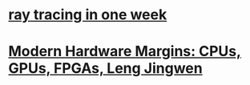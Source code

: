 # [ray tracing in one week](https://github.com/RayTracing/raytracing.github.io)
# [Modern Hardware Margins: CPUs, GPUs, FPGAs, Leng Jingwen](https://edge.seas.harvard.edu/files/edge/files/iolts-2019-v2.pdf)

